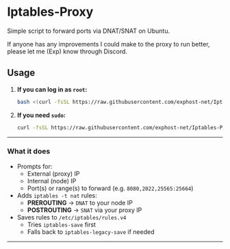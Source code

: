 # Iptables‑Proxy

Simple script to forward ports via DNAT/SNAT on Ubuntu.

If anyone has any improvements I could make to the proxy to run better, please let me (Exp) know through Discord.

## Usage

1. **If you can log in as `root`:**

   ```bash
   bash <(curl -fsSL https://raw.githubusercontent.com/exphost-net/Iptables-Proxy/main/proxy.sh)
   ```

2. **If you need `sudo`:**

   ```bash
   curl -fsSL https://raw.githubusercontent.com/exphost-net/Iptables-Proxy/main/proxy.sh | sudo bash
   ```

---

### What it does

- Prompts for:
  - External (proxy) IP
  - Internal (node) IP
  - Port(s) or range(s) to forward (e.g. `8080,2022,25565:25664`)
- Adds `iptables -t nat` rules:
  - **PREROUTING** → `DNAT` to your node IP
  - **POSTROUTING** → `SNAT` via your proxy IP
- Saves rules to `/etc/iptables/rules.v4`
  - Tries `iptables-save` first
  - Falls back to `iptables-legacy-save` if needed

---
